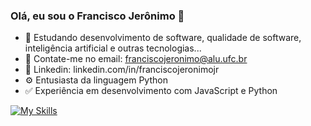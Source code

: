 ### Olá, eu sou o Francisco Jerônimo 👋

- 🌱 Estudando desenvolvimento de software, qualidade de software, inteligência artificial e outras tecnologias...
- 📧 Contate-me no email: franciscojeronimo@alu.ufc.br
- :briefcase: Linkedin: linkedin.com/in/franciscojeronimojr
- ⚙️ Entusiasta da linguagem Python
- :white_check_mark: Experiência em desenvolvimento com JavaScript e Python

[![My Skills](https://skillicons.dev/icons?i=flask,nodejs,fastapi,python,js,php,postman,markdown,tensorflow,github,git,css,html,postgres,mongo,vscode,&theme=dark)](https://skillicons.dev)

